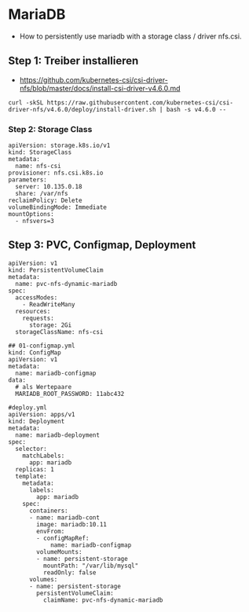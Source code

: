 # MariaDB 

  * How to persistently use mariadb with a storage class / driver nfs.csi.

## Step 1: Treiber installieren 

  * https://github.com/kubernetes-csi/csi-driver-nfs/blob/master/docs/install-csi-driver-v4.6.0.md

```
curl -skSL https://raw.githubusercontent.com/kubernetes-csi/csi-driver-nfs/v4.6.0/deploy/install-driver.sh | bash -s v4.6.0 --
```

### Step 2: Storage Class 

```
apiVersion: storage.k8s.io/v1
kind: StorageClass
metadata:
  name: nfs-csi
provisioner: nfs.csi.k8s.io
parameters:
  server: 10.135.0.18
  share: /var/nfs
reclaimPolicy: Delete
volumeBindingMode: Immediate
mountOptions:
  - nfsvers=3
```

## Step 3: PVC, Configmap, Deployment 

```
apiVersion: v1
kind: PersistentVolumeClaim
metadata:
  name: pvc-nfs-dynamic-mariadb
spec:
  accessModes:
    - ReadWriteMany
  resources:
    requests:
      storage: 2Gi
  storageClassName: nfs-csi
```

```
## 01-configmap.yml
kind: ConfigMap
apiVersion: v1
metadata:
  name: mariadb-configmap
data:
  # als Wertepaare
  MARIADB_ROOT_PASSWORD: 11abc432
```

```
#deploy.yml
apiVersion: apps/v1
kind: Deployment
metadata:
  name: mariadb-deployment
spec:
  selector:
    matchLabels:
      app: mariadb
  replicas: 1
  template:
    metadata:
      labels:
        app: mariadb
    spec:
      containers:
      - name: mariadb-cont
        image: mariadb:10.11
        envFrom:
        - configMapRef:
            name: mariadb-configmap
        volumeMounts:
        - name: persistent-storage
          mountPath: "/var/lib/mysql"
          readOnly: false
      volumes:
      - name: persistent-storage
        persistentVolumeClaim:
          claimName: pvc-nfs-dynamic-mariadb
```
